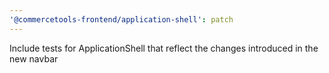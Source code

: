```yaml
---
'@commercetools-frontend/application-shell': patch
---
```


Include tests for ApplicationShell that reflect the changes introduced in the new navbar
